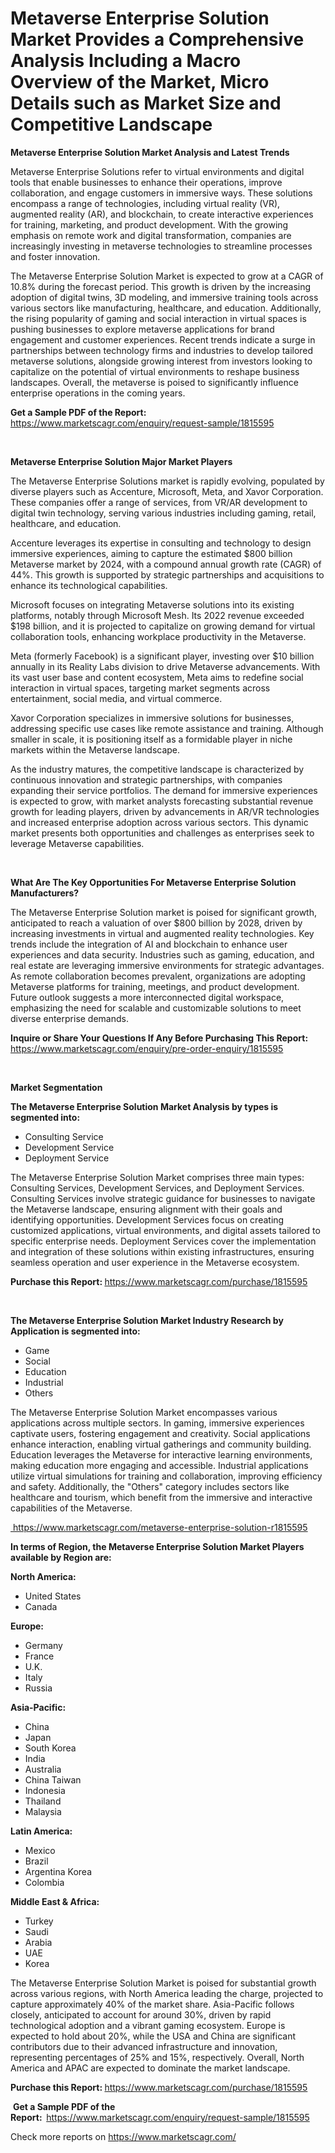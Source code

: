<p><h1>Metaverse Enterprise Solution Market Provides a Comprehensive Analysis Including a Macro Overview of the Market, Micro Details such as Market Size and Competitive Landscape</h1></p><p><strong>Metaverse Enterprise Solution Market Analysis and Latest Trends</strong></p>
<p><p>Metaverse Enterprise Solutions refer to virtual environments and digital tools that enable businesses to enhance their operations, improve collaboration, and engage customers in immersive ways. These solutions encompass a range of technologies, including virtual reality (VR), augmented reality (AR), and blockchain, to create interactive experiences for training, marketing, and product development. With the growing emphasis on remote work and digital transformation, companies are increasingly investing in metaverse technologies to streamline processes and foster innovation.</p><p>The Metaverse Enterprise Solution Market is expected to grow at a CAGR of 10.8% during the forecast period. This growth is driven by the increasing adoption of digital twins, 3D modeling, and immersive training tools across various sectors like manufacturing, healthcare, and education. Additionally, the rising popularity of gaming and social interaction in virtual spaces is pushing businesses to explore metaverse applications for brand engagement and customer experiences. Recent trends indicate a surge in partnerships between technology firms and industries to develop tailored metaverse solutions, alongside growing interest from investors looking to capitalize on the potential of virtual environments to reshape business landscapes. Overall, the metaverse is poised to significantly influence enterprise operations in the coming years.</p></p>
<p><strong>Get a Sample PDF of the Report:&nbsp;</strong> <a href="https://www.marketscagr.com/enquiry/request-sample/1815595?utm_campaign=3198&utm_medium=2&utm_source=Github&utm_content=ia&utm_term=10032025&utm_id=metaverse-enterprise-solution">https://www.marketscagr.com/enquiry/request-sample/1815595</a></p>
<p>&nbsp;</p>
<p><strong>Metaverse Enterprise Solution Major Market Players</strong></p>
<p><p>The Metaverse Enterprise Solutions market is rapidly evolving, populated by diverse players such as Accenture, Microsoft, Meta, and Xavor Corporation. These companies offer a range of services, from VR/AR development to digital twin technology, serving various industries including gaming, retail, healthcare, and education.</p><p>Accenture leverages its expertise in consulting and technology to design immersive experiences, aiming to capture the estimated $800 billion Metaverse market by 2024, with a compound annual growth rate (CAGR) of 44%. This growth is supported by strategic partnerships and acquisitions to enhance its technological capabilities.</p><p>Microsoft focuses on integrating Metaverse solutions into its existing platforms, notably through Microsoft Mesh. Its 2022 revenue exceeded $198 billion, and it is projected to capitalize on growing demand for virtual collaboration tools, enhancing workplace productivity in the Metaverse.</p><p>Meta (formerly Facebook) is a significant player, investing over $10 billion annually in its Reality Labs division to drive Metaverse advancements. With its vast user base and content ecosystem, Meta aims to redefine social interaction in virtual spaces, targeting market segments across entertainment, social media, and virtual commerce.</p><p>Xavor Corporation specializes in immersive solutions for businesses, addressing specific use cases like remote assistance and training. Although smaller in scale, it is positioning itself as a formidable player in niche markets within the Metaverse landscape.</p><p>As the industry matures, the competitive landscape is characterized by continuous innovation and strategic partnerships, with companies expanding their service portfolios. The demand for immersive experiences is expected to grow, with market analysts forecasting substantial revenue growth for leading players, driven by advancements in AR/VR technologies and increased enterprise adoption across various sectors. This dynamic market presents both opportunities and challenges as enterprises seek to leverage Metaverse capabilities.</p></p>
<p>&nbsp;</p>
<p><strong>What Are The Key Opportunities For Metaverse Enterprise Solution Manufacturers?</strong></p>
<p><p>The Metaverse Enterprise Solution market is poised for significant growth, anticipated to reach a valuation of over $800 billion by 2028, driven by increasing investments in virtual and augmented reality technologies. Key trends include the integration of AI and blockchain to enhance user experiences and data security. Industries such as gaming, education, and real estate are leveraging immersive environments for strategic advantages. As remote collaboration becomes prevalent, organizations are adopting Metaverse platforms for training, meetings, and product development. Future outlook suggests a more interconnected digital workspace, emphasizing the need for scalable and customizable solutions to meet diverse enterprise demands.</p></p>
<p><strong>Inquire or Share Your Questions If Any Before Purchasing This Report:</strong> <a href="https://www.marketscagr.com/enquiry/pre-order-enquiry/1815595?utm_campaign=3198&utm_medium=2&utm_source=Github&utm_content=ia&utm_term=10032025&utm_id=metaverse-enterprise-solution">https://www.marketscagr.com/enquiry/pre-order-enquiry/1815595</a></p>
<p>&nbsp;</p>
<p><strong>Market Segmentation</strong></p>
<p><strong>The Metaverse Enterprise Solution Market Analysis by types is segmented into:</strong></p>
<p><ul><li>Consulting Service</li><li>Development Service</li><li>Deployment Service</li></ul></p>
<p><p>The Metaverse Enterprise Solution Market comprises three main types: Consulting Services, Development Services, and Deployment Services. Consulting Services involve strategic guidance for businesses to navigate the Metaverse landscape, ensuring alignment with their goals and identifying opportunities. Development Services focus on creating customized applications, virtual environments, and digital assets tailored to specific enterprise needs. Deployment Services cover the implementation and integration of these solutions within existing infrastructures, ensuring seamless operation and user experience in the Metaverse ecosystem.</p></p>
<p><strong>Purchase this Report:&nbsp;</strong><a href="https://www.marketscagr.com/purchase/1815595?utm_campaign=3198&utm_medium=2&utm_source=Github&utm_content=ia&utm_term=10032025&utm_id=metaverse-enterprise-solution">https://www.marketscagr.com/purchase/1815595</a></p>
<p>&nbsp;</p>
<p><strong>The Metaverse Enterprise Solution Market Industry Research by Application is segmented into:</strong></p>
<p><ul><li>Game</li><li>Social</li><li>Education</li><li>Industrial</li><li>Others</li></ul></p>
<p><p>The Metaverse Enterprise Solution Market encompasses various applications across multiple sectors. In gaming, immersive experiences captivate users, fostering engagement and creativity. Social applications enhance interaction, enabling virtual gatherings and community building. Education leverages the Metaverse for interactive learning environments, making education more engaging and accessible. Industrial applications utilize virtual simulations for training and collaboration, improving efficiency and safety. Additionally, the "Others" category includes sectors like healthcare and tourism, which benefit from the immersive and interactive capabilities of the Metaverse.</p></p>
<p><a href="https://www.marketscagr.com/metaverse-enterprise-solution-r1815595?utm_campaign=3198&utm_medium=2&utm_source=Github&utm_content=ia&utm_term=10032025&utm_id=metaverse-enterprise-solution">&nbsp;https://www.marketscagr.com/metaverse-enterprise-solution-r1815595</a></p>
<p><strong>In terms of Region, the Metaverse Enterprise Solution Market Players available by Region are:</strong></p>
<p>
    <p> <strong> North America: </strong>
        <ul>
            <li>United States</li>
            <li>Canada</li>
        </ul>
        </p> 
    <p> <strong> Europe: </strong>
        <ul>
            <li>Germany</li>
            <li>France</li>
            <li>U.K.</li>
            <li>Italy</li>
            <li>Russia</li>
        </ul>
        </p> 
    <p> <strong> Asia-Pacific: </strong>
        <ul>
            <li>China</li>
            <li>Japan</li>
            <li>South Korea</li>
            <li>India</li>
            <li>Australia</li>
            <li>China Taiwan</li>
            <li>Indonesia</li>
            <li>Thailand</li>
            <li>Malaysia</li>
        </ul>
        </p> 
    <p> <strong> Latin America: </strong>
        <ul>
            <li>Mexico</li>
            <li>Brazil</li>
            <li>Argentina Korea</li>
            <li>Colombia</li>
        </ul>
        </p> 
    <p> <strong> Middle East & Africa: </strong>
        <ul>
            <li>Turkey</li>
            <li>Saudi</li>
            <li>Arabia</li>
            <li>UAE</li>
            <li>Korea</li>
        </ul>
    </p>
    </p>
<p><p>The Metaverse Enterprise Solution Market is poised for substantial growth across various regions, with North America leading the charge, projected to capture approximately 40% of the market share. Asia-Pacific follows closely, anticipated to account for around 30%, driven by rapid technological adoption and a vibrant gaming ecosystem. Europe is expected to hold about 20%, while the USA and China are significant contributors due to their advanced infrastructure and innovation, representing percentages of 25% and 15%, respectively. Overall, North America and APAC are expected to dominate the market landscape.</p></p>
<p><strong>Purchase this Report: </strong><a href="https://www.marketscagr.com/purchase/1815595?utm_campaign=3198&utm_medium=2&utm_source=Github&utm_content=ia&utm_term=10032025&utm_id=metaverse-enterprise-solution">https://www.marketscagr.com/purchase/1815595</a></p>
<p>&nbsp;<strong>Get a Sample PDF of the Report:&nbsp;&nbsp;</strong><a href="https://www.marketscagr.com/enquiry/request-sample/1815595?utm_campaign=3198&utm_medium=2&utm_source=Github&utm_content=ia&utm_term=10032025&utm_id=metaverse-enterprise-solution">https://www.marketscagr.com/enquiry/request-sample/1815595</a></p>
<p><strong></strong></p>
<p>Check more reports on <a href="https://www.marketscagr.com/?utm_campaign=3198&utm_medium=2&utm_source=Github&utm_content=ia&utm_term=10032025&utm_id=metaverse-enterprise-solution">https://www.marketscagr.com/</a></p>